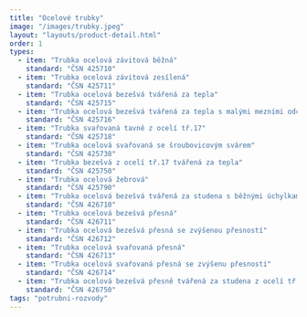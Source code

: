 ```yaml
---
title: "Ocelové trubky"
image: "/images/trubky.jpeg"
layout: "layouts/product-detail.html"
order: 1
types:
  - item: "Trubka ocelová závitová běžná"
    standard: "ČSN 425710"
  - item: "Trubka ocelová závitová zesílená"
    standard: "ČSN 425711"
  - item: "Trubka ocelová bezešvá tvářená za tepla"
    standard: "ČSN 425715"
  - item: "Trubka ocelová bezešvá tvářená za tepla s malými mezními odchylkami"
    standard: "ČSN 425716"
  - item: "Trubka svařovaná tavně z ocelí tř.17"
    standard: "ČSN 425718"
  - item: "Trubka ocelová svařovaná se šroubovicovým svárem"
    standard: "ČSN 425738"
  - item: "Trubka bezešvá z ocelí tř.17 tvářená za tepla"
    standard: "ČSN 425750"
  - item: "Trubka ocelová žebrová"
    standard: "ČSN 425790"
  - item: "Trubka ocelová bezešvá tvářená za studena s běžnými úchylkami z oceli tř.11 až 16"
    standard: "ČSN 426710"
  - item: "Trubka ocelová bezešvá přesná"
    standard: "ČSN 426711"
  - item: "Trubka ocelová bezešvá přesná se zvýšenou přesností"
    standard: "ČSN 426712"
  - item: "Trubka ocelová svařovaná přesná"
    standard: "ČSN 426713"
  - item: "Trubka ocelová svařovaná přesná se zvýšenu přesností"
    standard: "ČSN 426714"
  - item: "Trubka ocelová bezešvá přesně tvářená za studena z ocelí tř.17"
    standard: "ČSN 426750"
tags: "potrubni-rozvody"
---
```

